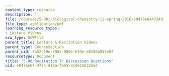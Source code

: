 ```yaml
---
content_type: resource
description: ''
file: /courses/5-08j-biological-chemistry-ii-spring-2016/e0476e644724d18af6553cde2a632a5d_MIT5_08jS16r7_questions.pdf
file_type: application/pdf
learning_resource_types:
- Lecture Videos
ocw_type: OCWFile
parent_title: Lecture & Recitation Videos
parent_type: CourseSection
parent_uid: 7a32c19e-298a-989e-6f0e-a8350a915e8f
resourcetype: Document
title: '5.08 Recitation 7: Discussion Questions'
uid: e0476e64-4724-d18a-f655-3cde2a632a5d
---
```

